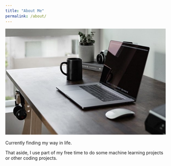 ```yaml
---
title: "About Me"
permalink: /about/
---
```

![minimalist-pc](/assets/images/minimalist-pc.jpg)

Currently finding my way in life.

That aside, I use part of my free time to do some machine learning projects or other coding projects.